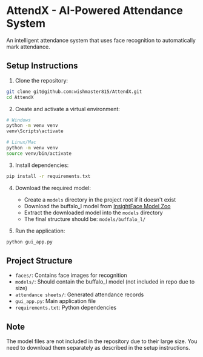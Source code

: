 # AttendX - AI-Powered Attendance System

An intelligent attendance system that uses face recognition to automatically mark attendance.

## Setup Instructions

1. Clone the repository:
```bash
git clone git@github.com:wishmaster815/AttendX.git
cd AttendX
```

2. Create and activate a virtual environment:
```bash
# Windows
python -m venv venv
venv\Scripts\activate

# Linux/Mac
python -m venv venv
source venv/bin/activate
```

3. Install dependencies:
```bash
pip install -r requirements.txt
```

4. Download the required model:
   - Create a `models` directory in the project root if it doesn't exist
   - Download the buffalo_l model from [InsightFace Model Zoo](https://github.com/deepinsight/insightface/tree/master/python-package)
   - Extract the downloaded model into the `models` directory
   - The final structure should be: `models/buffalo_l/`

5. Run the application:
```bash
python gui_app.py
```

## Project Structure
- `faces/`: Contains face images for recognition
- `models/`: Should contain the buffalo_l model (not included in repo due to size)
- `attendance sheets/`: Generated attendance records
- `gui_app.py`: Main application file
- `requirements.txt`: Python dependencies

## Note
The model files are not included in the repository due to their large size. You need to download them separately as described in the setup instructions. 